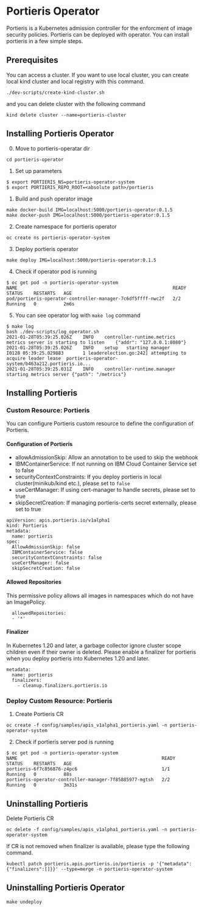 # Portieris Operator
Portieris is a Kubernetes admission controller for the enforcment of image security policies. Portieris can be deployed with operator. You can install portieris in a few simple steps.

## Prerequisites
You can access a cluster.
If you want to use local cluster, you can create local kind cluster and local registry with this command.
  ```
  ./dev-scripts/create-kind-cluster.sh
  ```
  and you can delete cluster with the following command
  ```
  kind delete cluster --name=portieris-cluster
  ```
## Installing Portieris Operator

0. Move to portieris-operatar dir
  ```
  cd portieris-operator
  ```
1. Set up parameters
```
$ export PORTIERIS_NS=portieris-operator-system
$ export PORTIERIS_REPO_ROOT=<absolute path>/portieris
```
1. Build and push operator image
```
make docker-build IMG=localhost:5000/portieris-operator:0.1.5
make docker-push IMG=localhost:5000/portieris-operator:0.1.5
```
2. Create namespace for portieris operator
```
oc create ns portieris-operator-system
```

3. Deploy portieris operator
```
make deploy IMG=localhost:5000/portieris-operator:0.1.5
```
4. Check if operator pod is running
```
$ oc get pod -n portieris-operator-system
NAME                                                         READY     STATUS    RESTARTS   AGE
pod/portieris-operator-controller-manager-7c6df5ffff-nwc2f   2/2       Running   0          2m6s
```

5. You can see operator log with `make log` command
```
$ make log
bash ./dev-scripts/log_operator.sh
2021-01-28T05:39:25.026Z	INFO	controller-runtime.metrics	metrics server is starting to listen	{"addr": "127.0.0.1:8080"}
2021-01-28T05:39:25.026Z	INFO	setup	starting manager
I0128 05:39:25.029883       1 leaderelection.go:242] attempting to acquire leader lease  portieris-operator-system/b463a212.portieris.io...
2021-01-28T05:39:25.031Z	INFO	controller-runtime.manager	starting metrics server	{"path": "/metrics"}
```

## Installing Portieris
### Custom Resource: Portieris
You can configure Portieris custom resource to define the configuration of Portieris.
#### Configuration of Portieris
+ allowAdmissionSkip: Allow an annotation to be used to skip the webhook  
+ IBMContainerService: If not running on IBM Cloud Container Service set to false   
+ securityContextConstraints: If you deploy portieris in local cluster(minikub/kind etc.), please set to `false`  
+ useCertManager: If using cert-manager to handle secrets, please set to true
+ skipSecretCreation: If managing portieris-certs secret externally, please set to true
```
apiVersion: apis.portieris.io/v1alpha1
kind: Portieris
metadata:
  name: portieris
spec:
  AllowAdmissionSkip: false
  IBMContainerService: false
  securityContextConstraints: false
  useCertManager: false
  skipSecretCreation: false
```
#### Allowed Repositories
This permissive policy allows all images in namespaces which do not have an ImagePolicy.
```
  allowedRepositories:
  - '*'
```
#### Finalizer
In Kubernetes 1.20 and later, a garbage collector ignore cluster scope children even if their owner is deleted. Please enable a finalizer for portieris when you deploy portieris into Kubernetes 1.20 and later.
```
metadata:
  name: portieris
  finalizers:
    - cleanup.finalizers.portieris.io
```

### Deploy Custom Resource: Portieris

1. Create Portieris CR
```
oc create -f config/samples/apis_v1alpha1_portieris.yaml -n portieris-operator-system
```
2. Check if portieris server pod is running
```
$ oc get pod -n portieris-operator-system
NAME                                                     READY     STATUS    RESTARTS   AGE
portieris-6f7c856876-z4pc6                               1/1       Running   0          88s
portieris-operator-controller-manager-7f85885977-mgtsh   2/2       Running   0          3m31s
```
## Uninstalling Portieris

Delete Portieris CR
```
oc delete -f config/samples/apis_v1alpha1_portieris.yaml -n portieris-operator-system
```
If CR is not removed when finalizer is available, please type the following command.
```
kubectl patch portieris.apis.portieris.io/portieris -p '{"metadata":{"finalizers":[]}}' --type=merge -n portieris-operator-system
```

## Uninstalling Portieris Operator
```
make undeploy
```

